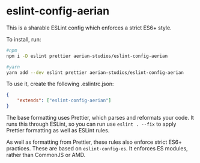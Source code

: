 # eslint-config-aerian

This is a sharable ESLint config which enforces a strict ES6+ style.

To install, run:

```sh
#npm
npm i -D eslint prettier aerian-studios/eslint-config-aerian

#yarn
yarn add --dev eslint prettier aerian-studios/eslint-config-aerian
```

To use it, create the following .eslintrc.json:

```json
{
    "extends": ["eslint-config-aerian"]
}
```

The base formatting uses Prettier, which parses and reformats your code. It runs this through ESLint, so you can run use `eslint . --fix` to apply Prettier formatting as well as ESLint rules.

As well as formatting from Prettier, these rules also enforce strict ES6+ practices. These are based on `eslint-config-es`. It enforces ES modules, rather than CommonJS or AMD.
